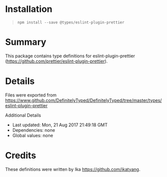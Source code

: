 # Installation
> `npm install --save @types/eslint-plugin-prettier`

# Summary
This package contains type definitions for eslint-plugin-prettier (https://github.com/prettier/eslint-plugin-prettier).

# Details
Files were exported from https://www.github.com/DefinitelyTyped/DefinitelyTyped/tree/master/types/eslint-plugin-prettier

Additional Details
 * Last updated: Mon, 21 Aug 2017 21:49:18 GMT
 * Dependencies: none
 * Global values: none

# Credits
These definitions were written by Ika <https://github.com/ikatyang>.
